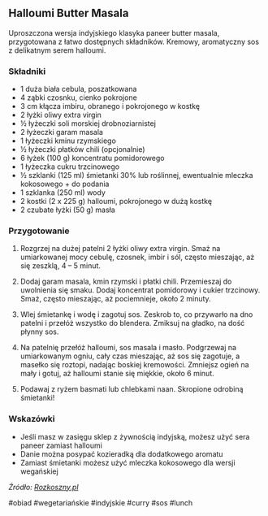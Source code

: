 ## Halloumi Butter Masala

Uproszczona wersja indyjskiego klasyka paneer butter masala, przygotowana z łatwo dostępnych składników. Kremowy, aromatyczny sos z delikatnym serem halloumi.

### Składniki

- 1 duża biała cebula, poszatkowana
- 4 ząbki czosnku, cienko pokrojone
- 3 cm kłącza imbiru, obranego i pokrojonego w kostkę
- 2 łyżki oliwy extra virgin
- ½ łyżeczki soli morskiej drobnoziarnistej
- 2 łyżeczki garam masala
- 1 łyżeczki kminu rzymskiego
- ½ łyżeczki płatków chili (opcjonalnie)
- 6 łyżek (100 g) koncentratu pomidorowego
- 1 łyżeczka cukru trzcinowego
- ½ szklanki (125 ml) śmietanki 30% lub roślinnej, ewentualnie mleczka kokosowego + do podania
- 1 szklanka (250 ml) wody
- 2 kostki (2 x 225 g) halloumi, pokrojonego w dużą kostkę
- 2 czubate łyżki (50 g) masła

### Przygotowanie

1. Rozgrzej na dużej patelni 2 łyżki oliwy extra virgin. Smaż na umiarkowanej mocy cebulę, czosnek, imbir i sól, często mieszając, aż się zeszklą, 4 – 5 minut.

2. Dodaj garam masala, kmin rzymski i płatki chili. Przemieszaj do uwolnienia się smaku. Dodaj koncentrat pomidorowy i cukier trzcinowy. Smaż, często mieszając, aż pociemnieje, około 2 minuty.

3. Wlej śmietankę i wodę i zagotuj sos. Zeskrob to, co przywarło na dno patelni i przełóż wszystko do blendera. Zmiksuj na gładko, na dość płynny sos.

4. Na patelnię przełóż halloumi, sos masala i masło. Podgrzewaj na umiarkowanym ogniu, cały czas mieszając, aż sos się zagotuje, a masełko się roztopi, nadając boskiej kremowości. Zmniejsz ogień na mały i gotuj, aż halloumi stanie się miękkie, około 6 minut.

5. Podawaj z ryżem basmati lub chlebkami naan. Skropione odrobiną śmietanki!

### Wskazówki

- Jeśli masz w zasięgu sklep z żywnością indyjską, możesz użyć sera paneer zamiast halloumi
- Danie można posypać kozieradką dla dodatkowego aromatu
- Zamiast śmietanki możesz użyć mleczka kokosowego dla wersji wegańskiej

_Źródło: [Rozkoszny.pl](https://www.rozkoszny.pl/halloumi-butter-masala/)_

#obiad #wegetariańskie #indyjskie #curry #sos #lunch
